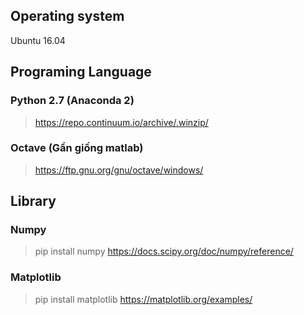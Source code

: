 ## Operating system

Ubuntu 16.04

## Programing Language 

### Python 2.7 (Anaconda 2)
> https://repo.continuum.io/archive/.winzip/

### Octave (Gần giống matlab)
> https://ftp.gnu.org/gnu/octave/windows/


## Library

### Numpy
> pip install numpy
> https://docs.scipy.org/doc/numpy/reference/

### Matplotlib
> pip install matplotlib
> https://matplotlib.org/examples/


